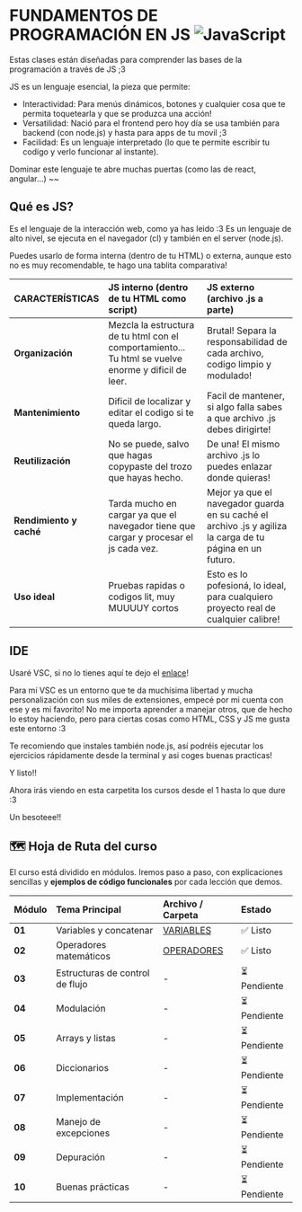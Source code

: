 # FUNDAMENTOS DE PROGRAMACIÓN EN JS ![JavaScript](https://img.shields.io/badge/javascript-%23323330.svg?style=for-the-badge&logo=javascript&logoColor=%23F7DF1E)

Estas clases están diseñadas para comprender las bases de la programación a través de JS ;3

JS es un lenguaje esencial, la pieza que permite:

- Interactividad: Para menús dinámicos, botones y cualquier cosa que te permita toquetearla y que se produzca una acción!
- Versatilidad: Nació para el frontend pero hoy día se usa también para backend (con node.js) y hasta para apps de tu movil ;3
- Facilidad: Es un lenguaje interpretado (lo que te permite escribir tu codigo y verlo funcionar al instante).

Dominar este lenguaje te abre muchas puertas (como las de react, angular...) ~~

## Qué es JS?

Es el lenguaje de la interacción web, como ya has leido :3 Es un lenguaje de alto nivel, se ejecuta en el navegador (cl) y también en el server (node.js).

Puedes usarlo de forma interna (dentro de tu HTML) o externa, aunque esto no es muy recomendable, te hago una tablita comparativa!

| CARACTERÍSTICAS | JS interno (dentro de tu HTML como script) | JS externo (archivo .js a parte) |
| :--- | :--- | :--- |
| **Organización** | Mezcla la estructura de tu html con el comportamiento... Tu html se vuelve enorme y dificil de leer. | Brutal! Separa la responsabilidad de cada archivo, codigo limpio y modulado! |
| **Mantenimiento** | Dificil de localizar y editar el codigo si te queda largo. | Facil de mantener, si algo falla sabes a que archivo .js debes dirigirte! |
| **Reutilización** | No se puede, salvo que hagas copypaste del trozo que hayas hecho. | De una! El mismo archivo .js lo puedes enlazar donde quieras! |
| **Rendimiento y caché** | Tarda mucho en cargar ya que el navegador tiene que cargar y procesar el js cada vez. | Mejor ya que el navegador guarda en su caché el archivo .js y agiliza la carga de tu página en un futuro. |
| **Uso ideal** | Pruebas rapidas o codigos lit, muy MUUUUY cortos | Esto es lo pofesioná, lo ideal, para cualquiero proyecto real de cualquier calibre! |

## IDE

Usaré VSC, si no lo tienes aquí te dejo el [enlace](https://code.visualstudio.com)! 

Para mí VSC es un entorno que te da muchísima libertad y mucha personalización con sus miles de extensiones, empecé por mi cuenta con ese y es mi favorito! No me importa aprender a manejar otros, que de hecho lo estoy haciendo, pero para ciertas cosas como HTML, CSS y JS me gusta este entorno :3

Te recomiendo que instales también node.js, así podréis ejecutar los ejercicios rápidamente desde la terminal y asi coges buenas practicas!

Y listo!! 

Ahora irás viendo en esta carpetita los cursos desde el 1 hasta lo que dure :3

Un besoteee!!

## 🗺️ Hoja de Ruta del curso 

El curso está dividido en módulos. Iremos paso a paso, con explicaciones sencillas y **ejemplos de código funcionales** por cada lección que demos.

| Módulo | Tema Principal | Archivo / Carpeta | Estado |
| :--- | :--- | :--- | :--- |
| **01** | Variables y concatenar | [VARIABLES](./1.%20Variables/README.md) | ✅ Listo |
| **02** | Operadores matemáticos | [OPERADORES](./2.%20Operadores%20aritméticos/README.md) | ✅ Listo |
| **03** | Estructuras de control de flujo | - | ⏳ Pendiente |
| **04** | Modulación | - | ⏳ Pendiente |
| **05** | Arrays y listas | - | ⏳ Pendiente |
| **06** | Diccionarios | - | ⏳ Pendiente |
| **07** | Implementación | - | ⏳ Pendiente |
| **08** | Manejo de excepciones | - | ⏳ Pendiente | 
| **09** | Depuración | - | ⏳ Pendiente |
| **10** | Buenas prácticas | - | ⏳ Pendiente |